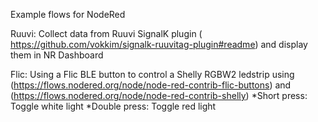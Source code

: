 Example flows for NodeRed

Ruuvi:
Collect data from Ruuvi SignalK plugin ( https://github.com/vokkim/signalk-ruuvitag-plugin#readme) and display them in NR Dashboard

Flic:
Using a Flic BLE button to control a Shelly RGBW2 ledstrip using (https://flows.nodered.org/node/node-red-contrib-flic-buttons) and (https://flows.nodered.org/node/node-red-contrib-shelly)
  *Short press: Toggle white light
  *Double press: Toggle red light

